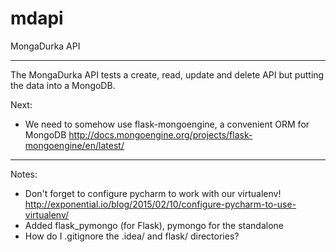 # mdapi
MongaDurka API

------
The MongaDurka API tests a create, read, update and delete API but putting the data into a MongoDB. 

Next:
 * We need to somehow use flask-mongoengine, a convenient ORM for MongoDB  http://docs.mongoengine.org/projects/flask-mongoengine/en/latest/ 




---------

Notes:
 * Don't forget to configure pycharm to work with our virtualenv!   http://exponential.io/blog/2015/02/10/configure-pycharm-to-use-virtualenv/
 * Added flask_pymongo (for Flask), pymongo for the standalone
 * How do I .gitignore the .idea/ and flask/ directories? 